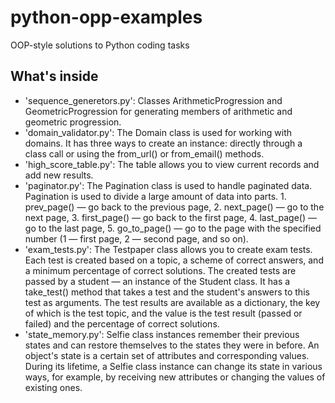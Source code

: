 # python-opp-examples
OOP-style solutions to Python coding tasks 

## What's inside
- 'sequence_generetors.py': Classes ArithmeticProgression and GeometricProgression for generating members of arithmetic and geometric progression.
- 'domain_validator.py': The Domain class is used for working with domains. It has three ways to create an instance: directly through a class call or using the from_url() or from_email() methods.
- 'high_score_table.py': The table allows you to view current records and add new results.
- 'paginator.py': The Pagination class is used to handle paginated data. Pagination is used to divide a large amount of data into parts.
                  1. prev_page() — go back to the previous page,
                  2. next_page() — go to the next page,
                  3. first_page() — go back to the first page,
                  4. last_page() — go to the last page,
                  5. go_to_page() — go to the page with the specified number (1 — first page, 2 — second page, and so on).
- 'exam_tests.py': The Testpaper class allows you to create exam tests. Each test is created based on a topic, a scheme of correct answers, and a minimum percentage of correct solutions. The created tests are passed by a student — an instance of the Student class. It has a take_test() method that takes a test and the student's answers to this test as arguments. The test results are available as a dictionary, the key of which is the test topic, and the value is the test result (passed or failed) and the percentage of correct solutions.
- 'state_memory.py': Selfie class instances remember their previous states and can restore themselves to the states they were in before. An object's state is a certain set of attributes and corresponding values. During its lifetime, a Selfie class instance can change its state in various ways, for example, by receiving new attributes or changing the values ​​of existing ones.
